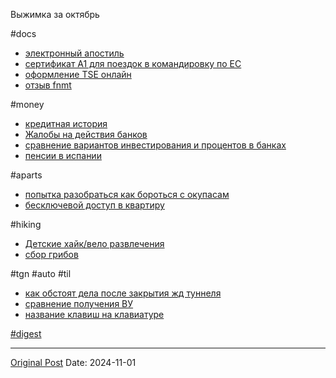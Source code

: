 Выжимка за октябрь

#docs
- [электронный апостиль](2685.md)
- [сертификат А1 для поездок в командировку по ЕС](2738.md)
- [оформление TSE онлайн](2761.md)
- [отзыв fnmt](2741.md)

#money
- [кредитная история ](2709.md)
- [Жалобы на действия банков](2704.md)
- [сравнение вариантов инвестирования и процентов в банках](2736.md)
- [пенсии в испании](2764.md)

#aparts
- [попытка разобраться как бороться с окупасам](2690.md)
- [бесключевой доступ в квартиру](2693.md)

#hiking
- [Детские хайк/вело развлечения](2686.md)
- [сбор грибов](2694.md)

#tgn #auto #til
- [как обстоят дела после закрытия жд туннеля](2687.md)
- [сравнение получения ВУ](2708.md)
- [название клавиш на клавиатуре ](2742.md)

[#digest](2543.md)

---
[Original Post](https://t.me/lev2tarragona/2765)
Date: 2024-11-01
